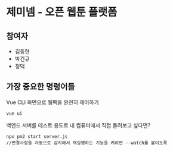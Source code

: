# 제미넴 - 오픈 웹툰 플랫폼

## 참여자
* 김동현
* 박건규
* 정덕

## 가장 중요한 명령어들
Vue CLI 화면으로 웹팩을 완전히 제어하기
```
vue ui
```
백엔드 서버를 테스트 용도로 내 컴퓨터에서 직접 돌려보고 싶다면?
```
npx pm2 start server.js
//변경사항을 자동으로 감지해서 재실행하는 기능을 켜려면 --watch를 붙이도록
```